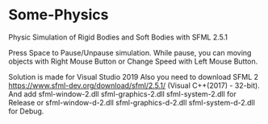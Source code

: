 # Some-Physics

Physic Simulation of Rigid Bodies and Soft Bodies with SFML 2.5.1

Press Space to Pause/Unpause simulation.
While pause, you can moving objects with Right Mouse Button or
Change Speed with Left Mouse Button.

Solution is made for Visual Studio 2019
Also you need to download SFML 2 https://www.sfml-dev.org/download/sfml/2.5.1/ (Visual C++(2017) - 32-bit).
And add sfml-window-2.dll sfml-graphics-2.dll sfml-system-2.dll for Release or sfml-window-d-2.dll sfml-graphics-d-2.dll sfml-system-d-2.dll for Debug.
